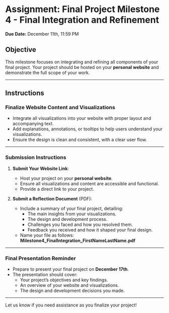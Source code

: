 # Assignment: Final Project Milestone 4 - Final Integration and Refinement

**Due Date:** December 11th, 11:59 PM

## Objective

This milestone focuses on integrating and refining all components of your final project. Your project should be hosted on your **personal website** and demonstrate the full scope of your work.

---

## Instructions

### Finalize Website Content and Visualizations

- Integrate all visualizations into your website with proper layout and accompanying text.
- Add explanations, annotations, or tooltips to help users understand your visualizations.
- Ensure the design is clean and consistent, with a clear user flow.

---

### Submission Instructions

1. **Submit Your Website Link**:
   - Host your project on your **personal website**.
   - Ensure all visualizations and content are accessible and functional.
   - Provide a direct link to your project.

2. **Submit a Reflection Document** (PDF):
   - Include a summary of your final project, detailing:
     - The main insights from your visualizations.
     - The design and development process.
     - Challenges you faced and how you resolved them.
     - Feedback you received and how it shaped your final design.
   - Name your file as follows:  
     **Milestone4_FinalIntegration_FirstNameLastName.pdf**

---

### Final Presentation Reminder

- Prepare to present your final project on **December 17th**.
- The presentation should cover:
  - Your project’s objectives and key findings.
  - An overview of your website and visualizations.
  - The design and development decisions you made.


---

Let us know if you need assistance as you finalize your project!
